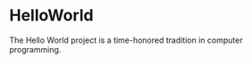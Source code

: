 HelloWorld
==========

The Hello World project is a time-honored tradition in computer programming.
